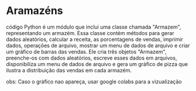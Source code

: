 # Aramazéns
 código Python é um módulo que inclui uma classe chamada "Armazem", representando um armazém. Essa classe contém métodos para gerar dados aleatórios, calcular a receita, as porcentagens de vendas, imprimir dados, operações de arquivo, mostrar um menu de dados de arquivo e criar um gráfico de barras das vendas. Ele cria três objetos "Armazem", preenche-os com dados aleatórios, escreve esses dados em arquivos, disponibiliza um menu de dados de arquivo e gera um gráfico de pizza que ilustra a distribuição das vendas em cada armazém.

obs: Caso o gráfico nao apareça, usar google colabs para a vizualização
